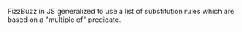 FizzBuzz in JS generalized to use a list of substitution rules which are based on a "multiple of" predicate.